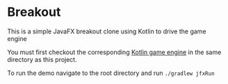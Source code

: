 # Breakout
This is a simple JavaFX breakout clone using Kotlin to drive the game engine

You must first checkout the corresponding [Kotlin game engine](https://github.com/reactivemobile/BreakoutEngine) in the same directory as this project.

To run the demo navigate to the root directory and run 
`./gradlew jfxRun`
